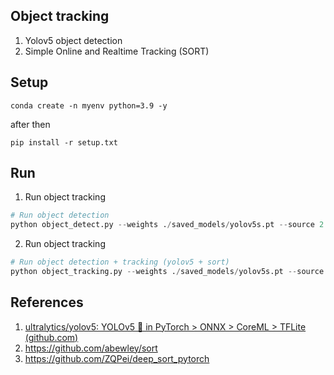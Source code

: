 ## Object tracking

1. Yolov5 object detection
2. Simple Online and Realtime Tracking (SORT)

## Setup

```
conda create -n myenv python=3.9 -y
```

after then

```
pip install -r setup.txt
```

## Run

1. Run object tracking

```python
# Run object detection
python object_detect.py --weights ./saved_models/yolov5s.pt --source 2.mp4 --classes 0
```

2. Run object tracking

```python
# Run object detection + tracking (yolov5 + sort)
python object_tracking.py --weights ./saved_models/yolov5s.pt --source 2.mp4 --classes 0
```

## References

1. [ultralytics/yolov5: YOLOv5 🚀 in PyTorch &gt; ONNX &gt; CoreML &gt; TFLite (github.com)](https://github.com/ultralytics/yolov5)
2. https://github.com/abewley/sort
3. https://github.com/ZQPei/deep_sort_pytorch
